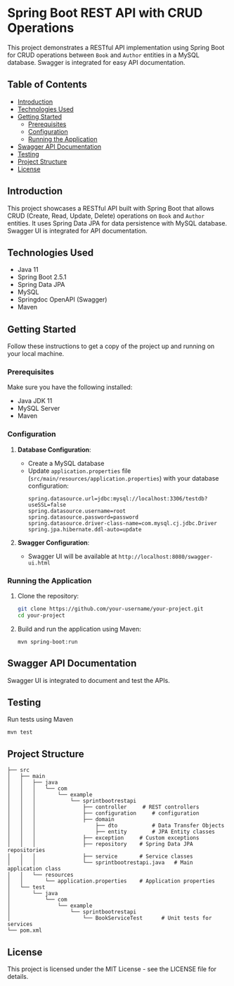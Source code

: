 # Spring Boot REST API with CRUD Operations

This project demonstrates a RESTful API implementation using Spring Boot for CRUD operations between `Book` and `Author` entities in a MySQL database. Swagger is integrated for easy API documentation.

## Table of Contents

- [Introduction](#introduction)
- [Technologies Used](#technologies-used)
- [Getting Started](#getting-started)
  - [Prerequisites](#prerequisites)
  - [Configuration](#configuration)
  - [Running the Application](#running-the-application)
- [Swagger API Documentation](#swagger-api-documentation)
- [Testing](#testing)
- [Project Structure](#project-structure)
- [License](#license)

## Introduction

This project showcases a RESTful API built with Spring Boot that allows CRUD (Create, Read, Update, Delete) operations on `Book` and `Author` entities. It uses Spring Data JPA for data persistence with MySQL database. Swagger UI is integrated for API documentation.

## Technologies Used

- Java 11
- Spring Boot 2.5.1
- Spring Data JPA
- MySQL
- Springdoc OpenAPI (Swagger)
- Maven

## Getting Started

Follow these instructions to get a copy of the project up and running on your local machine.

### Prerequisites

Make sure you have the following installed:

- Java JDK 11
- MySQL Server
- Maven

### Configuration

1. **Database Configuration**:
   - Create a MySQL database
   - Update `application.properties` file (`src/main/resources/application.properties`) with your database configuration:
     ```properties
     spring.datasource.url=jdbc:mysql://localhost:3306/testdb?useSSL=false
     spring.datasource.username=root
     spring.datasource.password=password
     spring.datasource.driver-class-name=com.mysql.cj.jdbc.Driver
     spring.jpa.hibernate.ddl-auto=update
     ```

2. **Swagger Configuration**:
   - Swagger UI will be available at `http://localhost:8080/swagger-ui.html`

### Running the Application

1. Clone the repository:

   ```bash
   git clone https://github.com/your-username/your-project.git
   cd your-project
2. Build and run the application using Maven:
   ```
   mvn spring-boot:run
   ```

## Swagger API Documentation
Swagger UI is integrated to document and test the APIs.

## Testing
Run tests using Maven
```
mvn test
```

## Project Structure
```
├── src
│   ├── main
│   │   ├── java
│   │   │   └── com
│   │   │       └── example
│   │   │           └── sprintbootrestapi
│   │   │               ├── controller     # REST controllers
│   │   │               ├── configuration     # configuration
│   │   │               ├── domain
│   │   │                   ├── dto           # Data Transfer Objects
│   │   │                   ├── entity        # JPA Entity classes
│   │   │               ├── exception     # Custom exceptions
│   │   │               ├── repository    # Spring Data JPA repositories
│   │   │               ├── service       # Service classes
│   │   │               └── sprintbootrestapi.java   # Main application class
│   │   └── resources
│   │       └── application.properties    # Application properties
│   └── test
│       └── java
│           └── com
│               └── example
│                   └── sprintbootrestapi
│                       └── BookServiceTest      # Unit tests for services
└── pom.xml      
```

## License
This project is licensed under the MIT License - see the LICENSE file for details.


